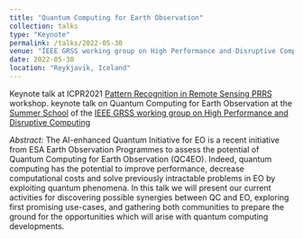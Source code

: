 ```yaml
---
title: "Quantum Computing for Earth Observation"
collection: talks
type: "Keynote"
permalink: /talks/2022-05-30
venue: "IEEE GRSS working group on High Performance and Disruptive Computing / Summer School"
date: 2022-05-30
location: "Reykjavik, Iceland"
---
```


Keynote talk at ICPR2021 [Pattern Recognition in Remote Sensing PRRS](http://iapr-tc7.ipb.uni-bonn.de/prrs2020/) workshop.
keynote talk on Quantum Computing for Earth Observation at the [Summer School](https://www.grss-ieee.org/community/groups-initiatives/high-performance-and-disruptive-computing-in-remote-sensing-hdcrs/hdcrs-summer-school-2022/) of the [IEEE GRSS working group on High Performance and Disruptive Computing](https://www.grss-ieee.org/technical-committees/earth-science-informatics/working-group-earth-science-informatics/hdcrs/)

_Abstract:_ The AI-enhanced Quantum Initiative for EO is a recent initiative from ESA Earth Observation Programmes to assess the potential of Quantum Computing for Earth Observation (QC4EO). Indeed, quantum computing has the potential to improve performance, decrease computational costs and solve previously intractable problems in EO by exploiting quantum phenomena. In this talk we will present our current activities for discovering possible synergies between QC and EO, exploring first promising use-cases, and gathering both communities to prepare the ground for the opportunities which will arise with quantum computing developments.
